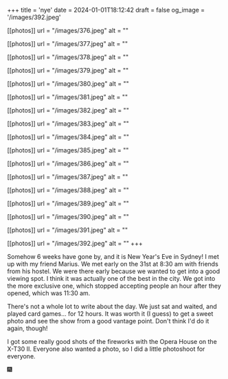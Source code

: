 +++
title = 'nye'
date = 2024-01-01T18:12:42
draft = false
og_image = '/images/392.jpeg'

[[photos]]
  url = "/images/376.jpeg"
  alt = ""

[[photos]]
  url = "/images/377.jpeg"
  alt = ""

[[photos]]
  url = "/images/378.jpeg"
  alt = ""

[[photos]]
  url = "/images/379.jpeg"
  alt = ""

[[photos]]
  url = "/images/380.jpeg"
  alt = ""

[[photos]]
  url = "/images/381.jpeg"
  alt = ""

[[photos]]
  url = "/images/382.jpeg"
  alt = ""

[[photos]]
  url = "/images/383.jpeg"
  alt = ""

[[photos]]
  url = "/images/384.jpeg"
  alt = ""

[[photos]]
  url = "/images/385.jpeg"
  alt = ""

[[photos]]
  url = "/images/386.jpeg"
  alt = ""

[[photos]]
  url = "/images/387.jpeg"
  alt = ""

[[photos]]
  url = "/images/388.jpeg"
  alt = ""

[[photos]]
  url = "/images/389.jpeg"
  alt = ""

[[photos]]
  url = "/images/390.jpeg"
  alt = ""

[[photos]]
  url = "/images/391.jpeg"
  alt = ""

[[photos]]
  url = "/images/392.jpeg"
  alt = ""
+++

Somehow 6 weeks have gone by, and it is New Year's Eve in Sydney! I met up with my friend Marius. We met early on the 31st at 8:30 am with friends from his hostel. We were there early because we wanted to get into a good viewing spot. I think it was actually one of the best in the city. We got into the more exclusive one, which stopped accepting people an hour after they opened, which was 11:30 am.

There's not a whole lot to write about the day. We just sat and waited, and played card games... for 12 hours. It was worth it (I guess) to get a sweet photo and see the show from a good vantage point. Don't think I'd do it again, though!

I got some really good shots of the fireworks with the Opera House on the X-T30 II. Everyone also wanted a photo, so I did a little photoshoot for everyone.

🎆
